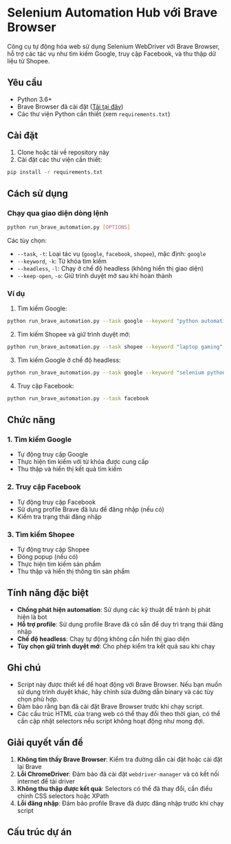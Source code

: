 # Selenium Automation Hub với Brave Browser

Công cụ tự động hóa web sử dụng Selenium WebDriver với Brave Browser, hỗ trợ các tác vụ như tìm kiếm Google, truy cập Facebook, và thu thập dữ liệu từ Shopee.

## Yêu cầu

- Python 3.6+
- Brave Browser đã cài đặt ([Tải tại đây](https://brave.com/download/))
- Các thư viện Python cần thiết (xem `requirements.txt`)

## Cài đặt

1. Clone hoặc tải về repository này
2. Cài đặt các thư viện cần thiết:

```bash
pip install -r requirements.txt
```

## Cách sử dụng

### Chạy qua giao diện dòng lệnh

```bash
python run_brave_automation.py [OPTIONS]
```

Các tùy chọn:

- `--task`, `-t`: Loại tác vụ (`google`, `facebook`, `shopee`), mặc định: `google`
- `--keyword`, `-k`: Từ khóa tìm kiếm
- `--headless`, `-l`: Chạy ở chế độ headless (không hiển thị giao diện)
- `--keep-open`, `-o`: Giữ trình duyệt mở sau khi hoàn thành

### Ví dụ

1. Tìm kiếm Google:

```bash
python run_brave_automation.py --task google --keyword "python automation"
```

2. Tìm kiếm Shopee và giữ trình duyệt mở:

```bash
python run_brave_automation.py --task shopee --keyword "laptop gaming" --keep-open
```

3. Tìm kiếm Google ở chế độ headless:

```bash
python run_brave_automation.py --task google --keyword "selenium python" --headless
```

4. Truy cập Facebook:

```bash
python run_brave_automation.py --task facebook
```

## Chức năng

### 1. Tìm kiếm Google
- Tự động truy cập Google
- Thực hiện tìm kiếm với từ khóa được cung cấp
- Thu thập và hiển thị kết quả tìm kiếm

### 2. Truy cập Facebook
- Tự động truy cập Facebook
- Sử dụng profile Brave đã lưu để đăng nhập (nếu có)
- Kiểm tra trạng thái đăng nhập

### 3. Tìm kiếm Shopee
- Tự động truy cập Shopee
- Đóng popup (nếu có)
- Thực hiện tìm kiếm sản phẩm
- Thu thập và hiển thị thông tin sản phẩm

## Tính năng đặc biệt

- **Chống phát hiện automation**: Sử dụng các kỹ thuật để tránh bị phát hiện là bot
- **Hỗ trợ profile**: Sử dụng profile Brave đã có sẵn để duy trì trạng thái đăng nhập
- **Chế độ headless**: Chạy tự động không cần hiển thị giao diện
- **Tùy chọn giữ trình duyệt mở**: Cho phép kiểm tra kết quả sau khi chạy

## Ghi chú

- Script này được thiết kế để hoạt động với Brave Browser. Nếu bạn muốn sử dụng trình duyệt khác, hãy chỉnh sửa đường dẫn binary và các tùy chọn phù hợp.
- Đảm bảo rằng bạn đã cài đặt Brave Browser trước khi chạy script.
- Các cấu trúc HTML của trang web có thể thay đổi theo thời gian, có thể cần cập nhật selectors nếu script không hoạt động như mong đợi.

## Giải quyết vấn đề

1. **Không tìm thấy Brave Browser**: Kiểm tra đường dẫn cài đặt hoặc cài đặt lại Brave
2. **Lỗi ChromeDriver**: Đảm bảo đã cài đặt `webdriver-manager` và có kết nối internet để tải driver
3. **Không thu thập được kết quả**: Selectors có thể đã thay đổi, cần điều chỉnh CSS selectors hoặc XPath
4. **Lỗi đăng nhập**: Đảm bảo profile Brave đã được đăng nhập trước khi chạy script

## Cấu trúc dự án 